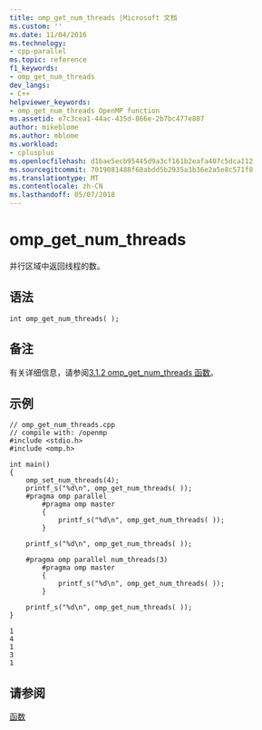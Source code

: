 ```yaml
---
title: omp_get_num_threads |Microsoft 文档
ms.custom: ''
ms.date: 11/04/2016
ms.technology:
- cpp-parallel
ms.topic: reference
f1_keywords:
- omp_get_num_threads
dev_langs:
- C++
helpviewer_keywords:
- omp_get_num_threads OpenMP function
ms.assetid: e7c3cea1-44ac-435d-866e-2b7bc477e807
author: mikeblome
ms.author: mblome
ms.workload:
- cplusplus
ms.openlocfilehash: d1bae5ecb95445d9a3cf161b2eafa407c5dca112
ms.sourcegitcommit: 7019081488f68abdd5b2935a3b36e2a5e8c571f8
ms.translationtype: MT
ms.contentlocale: zh-CN
ms.lasthandoff: 05/07/2018
---
```

# <a name="ompgetnumthreads"></a>omp_get_num_threads
并行区域中返回线程的数。  
  
## <a name="syntax"></a>语法  
  
```  
int omp_get_num_threads( );  
```  
  
## <a name="remarks"></a>备注  
 有关详细信息，请参阅[3.1.2 omp_get_num_threads 函数](../../../parallel/openmp/3-1-2-omp-get-num-threads-function.md)。  
  
## <a name="example"></a>示例  
  
```  
// omp_get_num_threads.cpp  
// compile with: /openmp  
#include <stdio.h>  
#include <omp.h>  
  
int main()  
{  
    omp_set_num_threads(4);  
    printf_s("%d\n", omp_get_num_threads( ));  
    #pragma omp parallel  
        #pragma omp master  
        {  
            printf_s("%d\n", omp_get_num_threads( ));  
        }  
  
    printf_s("%d\n", omp_get_num_threads( ));  
  
    #pragma omp parallel num_threads(3)  
        #pragma omp master  
        {  
            printf_s("%d\n", omp_get_num_threads( ));  
        }  
  
    printf_s("%d\n", omp_get_num_threads( ));  
}  
```  
  
```Output  
1  
4  
1  
3  
1  
```  
  
## <a name="see-also"></a>请参阅  
 [函数](../../../parallel/openmp/reference/openmp-functions.md)